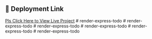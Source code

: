 ## 🚀 Deployment Link
[Pls Click Here to View Live Project](https://render-express-todo.onrender.com)
#   r e n d e r - e x p r e s s - t o d o 
 
 #   r e n d e r - e x p r e s s - t o d o 
 
 #   r e n d e r - e x p r e s s - t o d o 
 
 #   r e n d e r - e x p r e s s - t o d o 
 
 #   r e n d e r - e x p r e s s - t o d o  
 #   r e n d e r - e x p r e s s - t o d o  
 